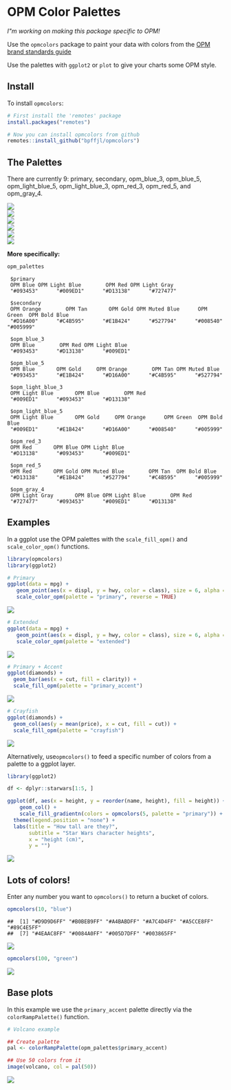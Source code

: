 
# OPM Color Palettes

*I"m working on making this package specific to OPM!*

Use the `opmcolors` package to paint your data with colors from the [OPM brand standards
guide](https://opm365.sharepoint.com/SitePages/OPM-Brand-Standards.aspx)

Use the palettes with `ggplot2` or `plot` to give your charts some OPM
style.

## Install

To install `opmcolors`:

``` r
# First install the 'remotes' package
install.packages("remotes")

# Now you can install opmcolors from github
remotes::install_github("bpffjl/opmcolors")
```

## The Palettes

There are currently 9: primary, secondary, opm_blue_3, opm_blue_5, opm_light_blue_5, opm_light_blue_3, opm_red_3, opm_red_5, and opm_gray_4.

<img src="https://github.com/bpffjl/opmcolors/raw/main/README_files/figure-gfm/primary.png">

<br>

<img src="https://github.com/bpffjl/opmcolors/raw/main/README_files/figure-gfm/secondary.png">

<br>

<img src="https://github.com/bpffjl/opmcolors/raw/main/README_files/figure-gfm/opm-blue.png">

<br>

<img src="https://github.com/bpffjl/opmcolors/raw/main/README_files/figure-gfm/opm-light-blue.png">

<br>

<img src="https://github.com/bpffjl/opmcolors/raw/main/README_files/figure-gfm/opm-red.png">

<br>

<img src="https://github.com/bpffjl/opmcolors/raw/main/README_files/figure-gfm/opm-gray.png">

<br>

**More specifically:**

``` r
opm_palettes
```

```
 $primary
 OPM Blue OPM Light Blue        OPM Red OPM Light Gray 
 "#093453"      "#009ED1"      "#D13138"      "#727477" 
 
 $secondary
 OPM Orange        OPM Tan       OPM Gold OPM Muted Blue      OPM Green  OPM Bold Blue 
 "#D16A00"      "#C4B595"      "#E1B424"      "#527794"      "#008540"      "#005999" 
 
 $opm_blue_3
 OPM Blue        OPM Red OPM Light Blue 
 "#093453"      "#D13138"      "#009ED1" 
 
 $opm_blue_5
 OPM Blue       OPM Gold     OPM Orange        OPM Tan OPM Muted Blue 
 "#093453"      "#E1B424"      "#D16A00"      "#C4B595"      "#527794" 
 
 $opm_light_blue_3
 OPM Light Blue       OPM Blue        OPM Red 
 "#009ED1"      "#093453"      "#D13138" 
 
 $opm_light_blue_5
 OPM Light Blue       OPM Gold     OPM Orange      OPM Green  OPM Bold Blue 
 "#009ED1"      "#E1B424"      "#D16A00"      "#008540"      "#005999" 
 
 $opm_red_3
 OPM Red       OPM Blue OPM Light Blue 
 "#D13138"      "#093453"      "#009ED1" 
 
 $opm_red_5
 OPM Red       OPM Gold OPM Muted Blue        OPM Tan  OPM Bold Blue 
 "#D13138"      "#E1B424"      "#527794"      "#C4B595"      "#005999" 
 
 $opm_gray_4
 OPM Light Gray       OPM Blue OPM Light Blue        OPM Red 
 "#727477"      "#093453"      "#009ED1"      "#D13138" 
```

## Examples

In a ggplot use the OPM palettes with the `scale_fill_opm()` and
`scale_color_opm()` functions.

``` r
library(opmcolors)
library(ggplot2)

# Primary
ggplot(data = mpg) +   
   geom_point(aes(x = displ, y = hwy, color = class), size = 6, alpha = 0.7) +
   scale_color_opm(palette = "primary", reverse = TRUE)
```

![](README_files/figure-gfm/unnamed-chunk-2-1.png)<!-- -->

``` r
# Extended
ggplot(data = mpg) +   
   geom_point(aes(x = displ, y = hwy, color = class), size = 6, alpha = 0.7) +
   scale_color_opm(palette = "extended")
```

![](README_files/figure-gfm/unnamed-chunk-2-2.png)<!-- -->

``` r
# Primary + Accent
ggplot(diamonds) + 
  geom_bar(aes(x = cut, fill = clarity)) +
  scale_fill_opm(palette = "primary_accent")
```

![](README_files/figure-gfm/unnamed-chunk-2-3.png)<!-- -->

``` r
# Crayfish
ggplot(diamonds) + 
  geom_col(aes(y = mean(price), x = cut, fill = cut)) +
  scale_fill_opm(palette = "crayfish")
```

![](README_files/figure-gfm/unnamed-chunk-2-4.png)<!-- -->

Alternatively, use`opmcolors()` to feed a specific number of colors from
a palette to a ggplot layer.

``` r
library(ggplot2)

df <- dplyr::starwars[1:5, ]

ggplot(df, aes(x = height, y = reorder(name, height), fill = height)) +
    geom_col() + 
    scale_fill_gradientn(colors = opmcolors(5, palette = "primary")) +
  theme(legend.position = "none") +
  labs(title = "How tall are they?",
       subtitle = "Star Wars character heights",
       x = "height (cm)",
       y = "")
```

![](README_files/figure-gfm/unnamed-chunk-3-1.png)<!-- -->

## Lots of colors!

Enter any number you want to `opmcolors()` to return a bucket of colors.

``` r
opmcolors(10, "blue")
```

    ##  [1] "#D9D9D6FF" "#B0BEB9FF" "#A4BABDFF" "#A7C4D4FF" "#A5CCE8FF" "#89C4E5FF"
    ##  [7] "#4EAAC8FF" "#0084A0FF" "#005D7DFF" "#003865FF"

![](README_files/figure-gfm/unnamed-chunk-5-1.png)<!-- -->

``` r
opmcolors(100, "green")
```

![](README_files/figure-gfm/unnamed-chunk-7-1.png)<!-- -->

## Base plots

In this example we use the `primary_accent` palette directly via the
`colorRampPalette()` function.

``` r
# Volcano example

## Create palette
pal <- colorRampPalette(opm_palettes$primary_accent)

## Use 50 colors from it
image(volcano, col = pal(50))
```

![](README_files/figure-gfm/unnamed-chunk-8-1.png)<!-- -->
